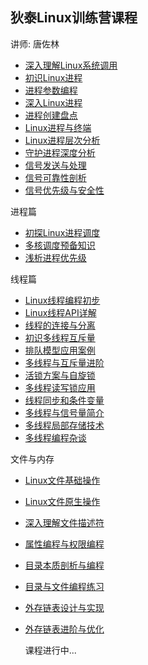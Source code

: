 ## 狄泰Linux训练营课程
讲师: 唐佐林  
- [深入理解Linux系统调用](深入理解Linux系统调用.md)
- [初识Linux进程](初识Linux进程.md)
- [进程参数编程](进程参数编程.md)
- [深入Linux进程](深入Linux进程.md)
- [进程创建盘点](进程创建盘点.md)
- [Linux进程与终端](Linux进程与终端.md)
- [Linux进程层次分析](Linux进程层次分析.md)
- [守护进程深度分析](守护进程深度分析.md)
- [信号发送与处理](信号发送与处理.md)
- [信号可靠性剖析](信号可靠性剖析.md)
- [信号优先级与安全性](信号优先级与安全性.md)

进程篇
- [初探Linux进程调度](初探Linux进程调度.md)
- [多核调度预备知识](多核调度预备知识.md)
- [浅析进程优先级](浅析进程优先级.md)

线程篇
- [Linux线程编程初步](Linux线程编程初步.md)
- [Linux线程API详解](Linux线程API详解.md)
- [线程的连接与分离](线程的连接与分离.md)
- [初识多线程互斥量](初识多线程互斥量.md)
- [排队模型应用案例](排队模型应用案例.md)
- [多线程与互斥量进阶](多线程与互斥量进阶.md)
- [活锁方案与自旋锁](活锁方案与自旋锁.md)
- [多线程读写锁应用](多线程读写锁应用.md)
- [线程同步和条件变量](线程同步和条件变量.md)
- [多线程与信号量简介](多线程与信号量简介.md)
- [多线程局部存储技术](多线程局部存储技术.md)
- [多线程编程杂谈](多线程编程杂谈.md)

文件与内存
- [Linux文件基础操作](Linux文件基础操作.md)
- [Linux文件原生操作](Linux文件原生操作.md)
- [深入理解文件描述符](深入理解文件描述符.md)
- [属性编程与权限编程](属性编程与权限编程.md)
- [目录本质剖析与编程](目录本质剖析与编程.md)
- [目录与文件编程练习](目录与文件编程练习.md)
- [外存链表设计与实现](外存链表设计与实现.md)
- [外存链表进阶与优化](外存链表进阶与优化.md)


  课程进行中...
